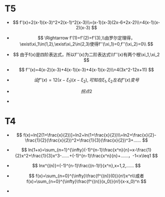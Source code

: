 # T5

* $$
  f'(x)=2(x-1)(x-3)^2+2(x-1)^2(x-3)\\=(x-1)(x-3)(2x-6+2x-2)\\=4(x-1)(x-2)(x-3)
  $$

* $$
  \Rightarrow f'(1)=f'(2)=f'(3),\\由罗尔定理得，\exist\xi_1\in(1,2),\exist\xi_2\in(2,3)使得f''(\xi_1)=0,f''(\xi_2)=0\\
  $$

* $$
  由于f(x)是四阶表达式，所以f''(x)为二阶表达式\\f''(x)有两个根\xi_1,\xi_2
  $$

* $$
  f''(x)=4(x-2)(x-3)+4(x-1)(x-3)+4(x-1)(x-2)\\=4(3x^2-12x+11)
  $$

* $$
  设f''(x)=12(x-\xi_1)(x-\xi_2),可知在\xi_1,\xi_2左右f''(x)变号
  $$

* $$
  拐点2
  $$

* 



# T4

* $$
  f(x)=ln[2(1+\frac{x}{2})]=ln2+ln(1+\frac{x}{2})\\=ln2+\frac{x}{2}-\frac{1}{2}(\frac{x}{2})^2+\frac{1}{3}(\frac{x}{2})^3+……
  $$

* $$
  ln(1+x)=\sum_{n=1}^{\infty}(-1)^{n-1}\frac{x^n}{n}=x-\frac{1}{2}x^2+\frac{1}{3}x^3-……+(-1)^{n-1}\frac{x^n}{n}+……，-1<x\leq1
  $$

* $$
  lnx^{(n)}=(-1)^{n-1}\frac{(n-1)!}{x^n},x=1,2,……
  $$

* $$
  f(x)=\sum_{n=0}^{\infty}\frac{f^{(n)}(0)}{n!}x^n\\或者f(x)=\sum_{n=0}^{\infty}\frac{f^{(n)}(x_0)}{n!}(x-x_0)^n
  $$

* 

